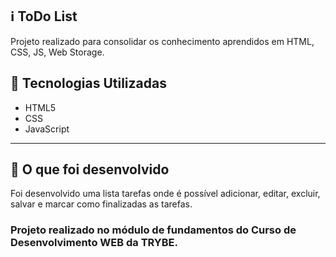 ## :information_source: ToDo List

Projeto realizado para consolidar os conhecimento aprendidos em HTML, CSS, JS, Web Storage.

## :rocket: Tecnologias Utilizadas

* HTML5
* CSS
* JavaScript

---

## :link: O que foi desenvolvido

Foi desenvolvido uma lista tarefas onde é possível adicionar, editar, excluir, salvar e marcar como finalizadas as tarefas.

### Projeto realizado no módulo de fundamentos do Curso de Desenvolvimento WEB da TRYBE.